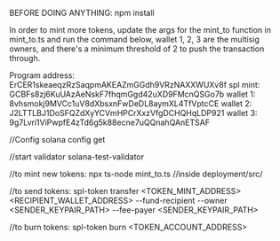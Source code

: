 BEFORE DOING ANYTHING: npm install

In order to mint more tokens, update the args for the mint_to function in mint_to.ts and 
run the command below, wallet 1, 2, 3 are the multisig owners, and there's a minimum threshold
of 2 to push the transaction through.


Program address: ErCER1skeaeqzRzSaqpmAKEAZmGGdh9VRzNAXXWUXv8f
spl mint: GCBFs8zj6KuUAzAeNskF7fhqmGgd42uXD9FMcnQSGo7b
wallet 1: 8vhsmokj9MVCc1uV8dXbsxnFwDeDL8aymXL4TfVptcCE
wallet 2: J2LTTLBJ1DoSFQZdXyYCVmHPCrXxzVfgDCHQHqLDP921
wallet 3: 9g7Lvri1ViPwpfE4zTd6g5k88ecne7uQQnahQAnETSAF

//Config
solana config get

//start validator
solana-test-validator

//to mint new tokens:
npx ts-node mint_to.ts //inside deployment/src/

//to send tokens:
spl-token transfer <TOKEN_MINT_ADDRESS> <AMOUNT> <RECIPIENT_WALLET_ADDRESS> --fund-recipient --owner <SENDER_KEYPAIR_PATH> --fee-payer <SENDER_KEYPAIR_PATH>

//to burn tokens:
spl-token burn <TOKEN_ACCOUNT_ADDRESS> <AMOUNT>



